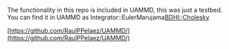 The functionality in this repo is included in UAMMD, this was just a testbed. You can find it in UAMMD as Integrator::EulerMarujama<BDHI::Cholesky>  

[https://github.com/RaulPPelaez/UAMMD/](https://github.com/RaulPPelaez/UAMMD/)  


